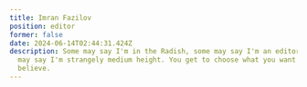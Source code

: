 ```yaml
---
title: Imran Fazilov
position: editor
former: false
date: 2024-06-14T02:44:31.424Z
description: Some may say I'm in the Radish, some may say I'm an editor, some
  may say I'm strangely medium height. You get to choose what you want to
  believe.
---
```

